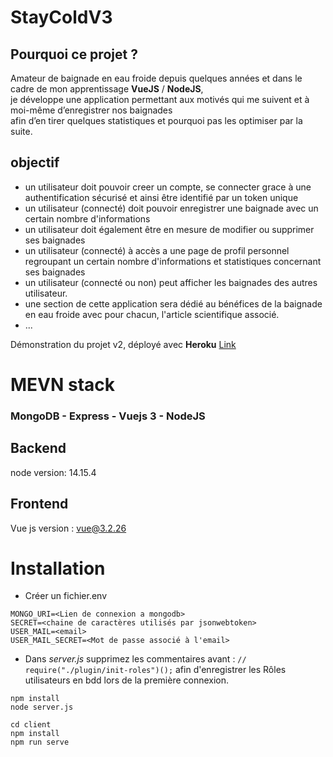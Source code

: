 # StayColdV3

## Pourquoi ce projet ?

Amateur de baignade en eau froide depuis quelques années et dans le cadre de mon apprentissage **VueJS** / **NodeJS**,  
je développe une application permettant aux motivés qui me suivent et à moi-même d’enregistrer nos baignades  
afin d’en tirer quelques statistiques et pourquoi pas les optimiser par la suite.

## objectif

- un utilisateur doit pouvoir creer un compte, se connecter grace à une authentification sécurisé et ainsi être identifié par un token unique
- un utilisateur (connecté) doit pouvoir enregistrer une baignade avec un certain nombre d'informations
- un utilisateur doit également être en mesure de modifier ou supprimer ses baignades
- un utilisateur (connecté) à accès a une page de profil personnel regroupant un certain nombre d'informations et statistiques concernant ses baignades
- un utilisateur (connecté ou non) peut afficher les baignades des autres utilisateur.
- une section de cette application sera dédié au bénéfices de la baignade en eau froide avec pour chacun, l'article scientifique associé.
- ...

Démonstration du projet v2, déployé avec **Heroku** [Link](https://staycold.herokuapp.com/)

# MEVN stack

### **MongoDB** - **Express** - **Vuejs 3** - **NodeJS**

## Backend

node version: 14.15.4

## Frontend

Vue js version : vue@3.2.26

# Installation

- Créer un fichier.env

```
MONGO_URI=<Lien de connexion a mongodb>
SECRET=<chaine de caractères utilisés par jsonwebtoken>
USER_MAIL=<email>
USER_MAIL_SECRET=<Mot de passe associé à l'email>
```

- Dans _server.js_ supprimez les commentaires avant : `// require("./plugin/init-roles")();` afin d'enregistrer les Rôles utilisateurs
  en bdd lors de la première connexion.

```
npm install
node server.js
```

```
cd client
npm install
npm run serve
```
